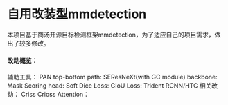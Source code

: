 # 自用改装型mmdetection

本项目基于商汤开源目标检测框架mmdetection，为了适应自己的项目需求，做出了较多修改。<br>
#### 改动概览：<br>
辅助工具：
PAN top-bottom path:
SEResNeXt(with GC module) backbone:
Mask Scoring head:
Soft Dice Loss:
GIoU Loss:
Trident RCNN/HTC 相关改动：
Criss Crioss Attention：

